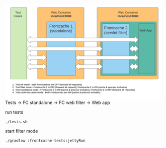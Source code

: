 ![alt tag](img/tests2.png)
Tests -> FC standalone -> FC web filter -> Web app

run tests
```
./tests.sh
```
start filter mode
```
./gradlew :frontcache-tests:jettyRun
```
